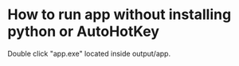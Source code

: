 # How to run app without installing python or AutoHotKey

Double click "app.exe" located inside output/app.
